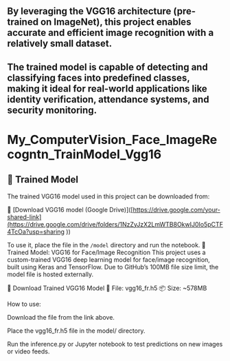## By leveraging the VGG16 architecture (pre-trained on ImageNet), this project enables accurate and efficient image recognition with a relatively small dataset.
## The trained model is capable of detecting and classifying faces into predefined classes, making it ideal for real-world applications like identity verification, attendance systems, and security monitoring.


# My_ComputerVision_Face_ImageRecogntn_TrainModel_Vgg16 
## 🧠 Trained Model

The trained VGG16 model used in this project can be downloaded from:

🔗 [Download VGG16 model (Google Drive)]([https://drive.google.com/your-shared-link](https://drive.google.com/drive/folders/1NzZyJzX2LmWTB8OkwIJ0Io5pCTF4TcOa?usp=sharing
))

To use it, place the file in the `/model` directory and run the notebook.
🧠 Trained Model: VGG16 for Face/Image Recognition
This project uses a custom-trained VGG16 deep learning model for face/image recognition, built using Keras and TensorFlow. Due to GitHub’s 100MB file size limit, the model file is hosted externally.

🔗 Download Trained VGG16 Model
📁 File: vgg16_fr.h5
📦 Size: ~578MB

How to use:

Download the file from the link above.

Place the vgg16_fr.h5 file in the model/ directory.

Run the inference.py or Jupyter notebook to test predictions on new images or video feeds.

